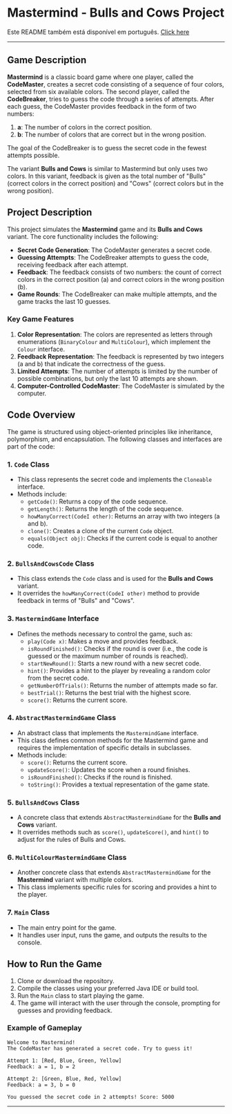 # Mastermind - Bulls and Cows Project

Este README também está disponível em português. [Click here](README-PT.md)

---
## Game Description

**Mastermind** is a classic board game where one player, called the **CodeMaster**, creates a secret code consisting of a sequence of four colors, selected from six available colors. The second player, called the **CodeBreaker**, tries to guess the code through a series of attempts. After each guess, the CodeMaster provides feedback in the form of two numbers:

1. **a**: The number of colors in the correct position.
2. **b**: The number of colors that are correct but in the wrong position.

The goal of the CodeBreaker is to guess the secret code in the fewest attempts possible.

The variant **Bulls and Cows** is similar to Mastermind but only uses two colors. In this variant, feedback is given as the total number of "Bulls" (correct colors in the correct position) and "Cows" (correct colors but in the wrong position).

## Project Description

This project simulates the **Mastermind** game and its **Bulls and Cows** variant. The core functionality includes the following:

- **Secret Code Generation**: The CodeMaster generates a secret code.
- **Guessing Attempts**: The CodeBreaker attempts to guess the code, receiving feedback after each attempt.
- **Feedback**: The feedback consists of two numbers: the count of correct colors in the correct position (a) and correct colors in the wrong position (b).
- **Game Rounds**: The CodeBreaker can make multiple attempts, and the game tracks the last 10 guesses.

### Key Game Features

1. **Color Representation**: The colors are represented as letters through enumerations (`BinaryColour` and `MultiColour`), which implement the `Colour` interface.
2. **Feedback Representation**: The feedback is represented by two integers (a and b) that indicate the correctness of the guess.
3. **Limited Attempts**: The number of attempts is limited by the number of possible combinations, but only the last 10 attempts are shown.
4. **Computer-Controlled CodeMaster**: The CodeMaster is simulated by the computer.

## Code Overview

The game is structured using object-oriented principles like inheritance, polymorphism, and encapsulation. The following classes and interfaces are part of the code:

### 1. **`Code` Class**

- This class represents the secret code and implements the `Cloneable` interface.
- Methods include:
    - `getCode()`: Returns a copy of the code sequence.
    - `getLength()`: Returns the length of the code sequence.
    - `howManyCorrect(CodeI other)`: Returns an array with two integers (a and b).
    - `clone()`: Creates a clone of the current `Code` object.
    - `equals(Object obj)`: Checks if the current code is equal to another code.

### 2. **`BullsAndCowsCode` Class**

- This class extends the `Code` class and is used for the **Bulls and Cows** variant.
- It overrides the `howManyCorrect(CodeI other)` method to provide feedback in terms of "Bulls" and "Cows".

### 3. **`MastermindGame` Interface**

- Defines the methods necessary to control the game, such as:
    - `play(Code x)`: Makes a move and provides feedback.
    - `isRoundFinished()`: Checks if the round is over (i.e., the code is guessed or the maximum number of rounds is reached).
    - `startNewRound()`: Starts a new round with a new secret code.
    - `hint()`: Provides a hint to the player by revealing a random color from the secret code.
    - `getNumberOfTrials()`: Returns the number of attempts made so far.
    - `bestTrial()`: Returns the best trial with the highest score.
    - `score()`: Returns the current score.

### 4. **`AbstractMastermindGame` Class**

- An abstract class that implements the `MastermindGame` interface.
- This class defines common methods for the Mastermind game and requires the implementation of specific details in subclasses.
- Methods include:
    - `score()`: Returns the current score.
    - `updateScore()`: Updates the score when a round finishes.
    - `isRoundFinished()`: Checks if the round is finished.
    - `toString()`: Provides a textual representation of the game state.

### 5. **`BullsAndCows` Class**

- A concrete class that extends `AbstractMastermindGame` for the **Bulls and Cows** variant.
- It overrides methods such as `score()`, `updateScore()`, and `hint()` to adjust for the rules of Bulls and Cows.

### 6. **`MultiColourMastermindGame` Class**

- Another concrete class that extends `AbstractMastermindGame` for the **Mastermind** variant with multiple colors.
- This class implements specific rules for scoring and provides a hint to the player.

### 7. **`Main` Class**

- The main entry point for the game.
- It handles user input, runs the game, and outputs the results to the console.

## How to Run the Game

1. Clone or download the repository.
2. Compile the classes using your preferred Java IDE or build tool.
3. Run the `Main` class to start playing the game.
4. The game will interact with the user through the console, prompting for guesses and providing feedback.

### Example of Gameplay

```plaintext
Welcome to Mastermind!
The CodeMaster has generated a secret code. Try to guess it!

Attempt 1: [Red, Blue, Green, Yellow]
Feedback: a = 1, b = 2

Attempt 2: [Green, Blue, Red, Yellow]
Feedback: a = 3, b = 0

You guessed the secret code in 2 attempts! Score: 5000
```
___
